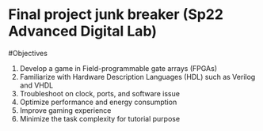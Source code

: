 # Final project junk breaker (Sp22 Advanced Digital Lab)
#Objectives

1. Develop a game in Field-programmable gate arrays (FPGAs)
2. Familiarize with Hardware Description Languages (HDL) such as Verilog and VHDL
3. Troubleshoot on clock, ports, and software issue
4. Optimize performance and energy consumption
5. Improve gaming experience 
6. Minimize the task complexity for tutorial purpose
